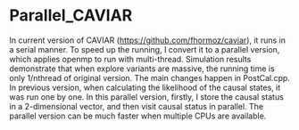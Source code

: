 # Parallel_CAVIAR
In current version of CAVIAR (https://github.com/fhormoz/caviar), it runs in a serial manner. To speed up the running, I convert it to a parallel version, which applies openmp to run with multi-thread. Simulation results demonstrate that when explore variants are massive, the running time is only 1/nthread of original version. 
The main changes happen in PostCal.cpp. In previous version, when calculating the likelihood of the causal states, it was run one by one. In this parallel version, firstly, I store the causal status in a 2-dimensional vector, and then visit causal status in parallel. 
The parallel version can be much faster when multiple CPUs are available.
